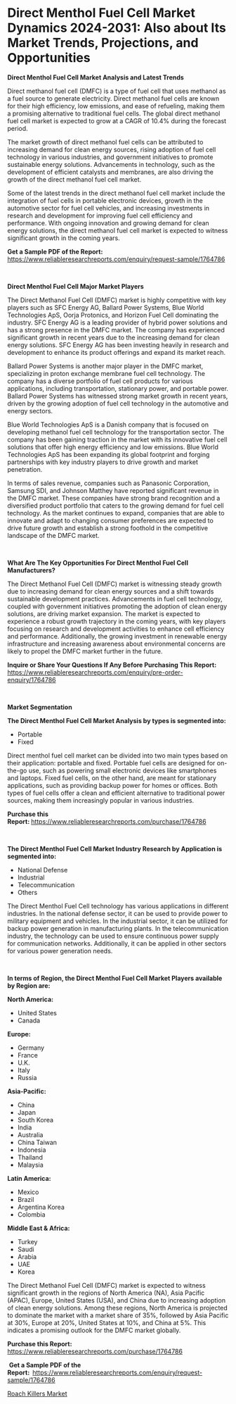 <p><h1>Direct Menthol Fuel Cell Market Dynamics 2024-2031: Also about Its Market Trends, Projections, and Opportunities</h1></p><p><strong>Direct Menthol Fuel Cell Market Analysis and Latest Trends</strong></p>
<p><p>Direct methanol fuel cell (DMFC) is a type of fuel cell that uses methanol as a fuel source to generate electricity. Direct methanol fuel cells are known for their high efficiency, low emissions, and ease of refueling, making them a promising alternative to traditional fuel cells. The global direct methanol fuel cell market is expected to grow at a CAGR of 10.4% during the forecast period.</p><p>The market growth of direct methanol fuel cells can be attributed to increasing demand for clean energy sources, rising adoption of fuel cell technology in various industries, and government initiatives to promote sustainable energy solutions. Advancements in technology, such as the development of efficient catalysts and membranes, are also driving the growth of the direct methanol fuel cell market.</p><p>Some of the latest trends in the direct methanol fuel cell market include the integration of fuel cells in portable electronic devices, growth in the automotive sector for fuel cell vehicles, and increasing investments in research and development for improving fuel cell efficiency and performance. With ongoing innovation and growing demand for clean energy solutions, the direct methanol fuel cell market is expected to witness significant growth in the coming years.</p></p>
<p><strong>Get a Sample PDF of the Report:&nbsp;</strong> <a href="https://www.reliableresearchreports.com/enquiry/request-sample/1764786">https://www.reliableresearchreports.com/enquiry/request-sample/1764786</a></p>
<p>&nbsp;</p>
<p><strong>Direct Menthol Fuel Cell Major Market Players</strong></p>
<p><p>The Direct Methanol Fuel Cell (DMFC) market is highly competitive with key players such as SFC Energy AG, Ballard Power Systems, Blue World Technologies ApS, Oorja Protonics, and Horizon Fuel Cell dominating the industry. SFC Energy AG is a leading provider of hybrid power solutions and has a strong presence in the DMFC market. The company has experienced significant growth in recent years due to the increasing demand for clean energy solutions. SFC Energy AG has been investing heavily in research and development to enhance its product offerings and expand its market reach.</p><p>Ballard Power Systems is another major player in the DMFC market, specializing in proton exchange membrane fuel cell technology. The company has a diverse portfolio of fuel cell products for various applications, including transportation, stationary power, and portable power. Ballard Power Systems has witnessed strong market growth in recent years, driven by the growing adoption of fuel cell technology in the automotive and energy sectors.</p><p>Blue World Technologies ApS is a Danish company that is focused on developing methanol fuel cell technology for the transportation sector. The company has been gaining traction in the market with its innovative fuel cell solutions that offer high energy efficiency and low emissions. Blue World Technologies ApS has been expanding its global footprint and forging partnerships with key industry players to drive growth and market penetration.</p><p>In terms of sales revenue, companies such as Panasonic Corporation, Samsung SDI, and Johnson Matthey have reported significant revenue in the DMFC market. These companies have strong brand recognition and a diversified product portfolio that caters to the growing demand for fuel cell technology. As the market continues to expand, companies that are able to innovate and adapt to changing consumer preferences are expected to drive future growth and establish a strong foothold in the competitive landscape of the DMFC market.</p></p>
<p>&nbsp;</p>
<p><strong>What Are The Key Opportunities For Direct Menthol Fuel Cell Manufacturers?</strong></p>
<p><p>The Direct Methanol Fuel Cell (DMFC) market is witnessing steady growth due to increasing demand for clean energy sources and a shift towards sustainable development practices. Advancements in fuel cell technology, coupled with government initiatives promoting the adoption of clean energy solutions, are driving market expansion. The market is expected to experience a robust growth trajectory in the coming years, with key players focusing on research and development activities to enhance cell efficiency and performance. Additionally, the growing investment in renewable energy infrastructure and increasing awareness about environmental concerns are likely to propel the DMFC market further in the future.</p></p>
<p><strong>Inquire or Share Your Questions If Any Before Purchasing This Report:</strong> <a href="https://www.reliableresearchreports.com/enquiry/pre-order-enquiry/1764786">https://www.reliableresearchreports.com/enquiry/pre-order-enquiry/1764786</a></p>
<p>&nbsp;</p>
<p><strong>Market Segmentation</strong></p>
<p><strong>The Direct Menthol Fuel Cell Market Analysis by types is segmented into:</strong></p>
<p><ul><li>Portable</li><li>Fixed</li></ul></p>
<p><p>Direct menthol fuel cell market can be divided into two main types based on their application: portable and fixed. Portable fuel cells are designed for on-the-go use, such as powering small electronic devices like smartphones and laptops. Fixed fuel cells, on the other hand, are meant for stationary applications, such as providing backup power for homes or offices. Both types of fuel cells offer a clean and efficient alternative to traditional power sources, making them increasingly popular in various industries.</p></p>
<p><strong>Purchase this Report:&nbsp;</strong><a href="https://www.reliableresearchreports.com/purchase/1764786">https://www.reliableresearchreports.com/purchase/1764786</a></p>
<p>&nbsp;</p>
<p><strong>The Direct Menthol Fuel Cell Market Industry Research by Application is segmented into:</strong></p>
<p><ul><li>National Defense</li><li>Industrial</li><li>Telecommunication</li><li>Others</li></ul></p>
<p><p>The Direct Menthol Fuel Cell technology has various applications in different industries. In the national defense sector, it can be used to provide power to military equipment and vehicles. In the industrial sector, it can be utilized for backup power generation in manufacturing plants. In the telecommunication industry, the technology can be used to ensure continuous power supply for communication networks. Additionally, it can be applied in other sectors for various power generation needs.</p></p>
<p>&nbsp;</p>
<p><strong>In terms of Region, the Direct Menthol Fuel Cell Market Players available by Region are:</strong></p>
<p>
    <p> <strong> North America: </strong>
        <ul>
            <li>United States</li>
            <li>Canada</li>
        </ul>
        </p> 
    <p> <strong> Europe: </strong>
        <ul>
            <li>Germany</li>
            <li>France</li>
            <li>U.K.</li>
            <li>Italy</li>
            <li>Russia</li>
        </ul>
        </p> 
    <p> <strong> Asia-Pacific: </strong>
        <ul>
            <li>China</li>
            <li>Japan</li>
            <li>South Korea</li>
            <li>India</li>
            <li>Australia</li>
            <li>China Taiwan</li>
            <li>Indonesia</li>
            <li>Thailand</li>
            <li>Malaysia</li>
        </ul>
        </p> 
    <p> <strong> Latin America: </strong>
        <ul>
            <li>Mexico</li>
            <li>Brazil</li>
            <li>Argentina Korea</li>
            <li>Colombia</li>
        </ul>
        </p> 
    <p> <strong> Middle East & Africa: </strong>
        <ul>
            <li>Turkey</li>
            <li>Saudi</li>
            <li>Arabia</li>
            <li>UAE</li>
            <li>Korea</li>
        </ul>
    </p>
    </p>
<p><p>The Direct Methanol Fuel Cell (DMFC) market is expected to witness significant growth in the regions of North America (NA), Asia Pacific (APAC), Europe, United States (USA), and China due to increasing adoption of clean energy solutions. Among these regions, North America is projected to dominate the market with a market share of 35%, followed by Asia Pacific at 30%, Europe at 20%, United States at 10%, and China at 5%. This indicates a promising outlook for the DMFC market globally.</p></p>
<p><strong>Purchase this Report: </strong><a href="https://www.reliableresearchreports.com/purchase/1764786">https://www.reliableresearchreports.com/purchase/1764786</a></p>
<p>&nbsp;<strong>Get a Sample PDF of the Report:&nbsp;&nbsp;</strong><a href="https://www.reliableresearchreports.com/enquiry/request-sample/1764786">https://www.reliableresearchreports.com/enquiry/request-sample/1764786</a></p>
<p><strong></strong></p>
<p><p><a href="https://forested-sushi-9b0.notion.site/Roach-Killers-Market-Research-Report-Provides-thorough-Industry-Overview-which-offers-an-In-Depth-A-6b14e3b3a1374db6970f380d6e1de240">Roach Killers Market</a></p></p>